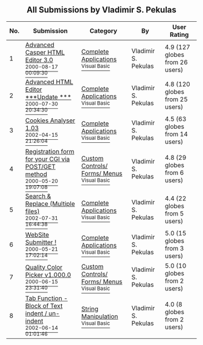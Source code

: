 ﻿<div align="center">

## All Submissions by Vladimir S\. Pekulas

</div>

No.  | Submission | Category | By   | User Rating
---- | ---------- | -------- | ---- | -----------
1 | [Advanced Casper HTML Editor 3\.0<br /><sup>2000-08-17 00:09:30</sup>](https://github.com/Planet-Source-Code/vladimir-s-pekulas-advanced-casper-html-editor-3-0__1-10740) | [Complete Applications<br /><sup>Visual Basic</sup>](../ByCategory/complete-applications__1-27.md) | Vladimir S\. Pekulas | 4.9 (127 globes from 26 users)
2 | [Advanced HTML Editor  \*\*\*Update \*\*\*<br /><sup>2000-07-30 20:34:30</sup>](https://github.com/Planet-Source-Code/vladimir-s-pekulas-advanced-html-editor-update__1-10228) | [Complete Applications<br /><sup>Visual Basic</sup>](../ByCategory/complete-applications__1-27.md) | Vladimir S\. Pekulas | 4.8 (120 globes from 25 users)
3 | [Cookies Analyser 1\.03<br /><sup>2002-04-15 21:26:04</sup>](https://github.com/Planet-Source-Code/vladimir-s-pekulas-cookies-analyser-1-03__1-33747) | [Complete Applications<br /><sup>Visual Basic</sup>](../ByCategory/complete-applications__1-27.md) | Vladimir S\. Pekulas | 4.5 (63 globes from 14 users)
4 | [Registration form for your CGI via POST/GET method<br /><sup>2000-05-20 19:07:08</sup>](https://github.com/Planet-Source-Code/vladimir-s-pekulas-registration-form-for-your-cgi-via-post-get-method__1-8221) | [Custom Controls/ Forms/  Menus<br /><sup>Visual Basic</sup>](../ByCategory/custom-controls-forms-menus__1-4.md) | Vladimir S\. Pekulas | 4.8 (29 globes from 6 users)
5 | [Search & Replace \(Multiple files\)<br /><sup>2002-07-31 16:44:38</sup>](https://github.com/Planet-Source-Code/vladimir-s-pekulas-search-replace-multiple-files__1-37570) | [Complete Applications<br /><sup>Visual Basic</sup>](../ByCategory/complete-applications__1-27.md) | Vladimir S\. Pekulas | 4.4 (22 globes from 5 users)
6 | [WebSite Submitter \!<br /><sup>2000-05-21 17:02:14</sup>](https://github.com/Planet-Source-Code/vladimir-s-pekulas-website-submitter__1-8054) | [Complete Applications<br /><sup>Visual Basic</sup>](../ByCategory/complete-applications__1-27.md) | Vladimir S\. Pekulas | 5.0 (15 globes from 3 users)
7 | [Quality Color Picker v1\.000\.0<br /><sup>2000-06-15 23:31:40</sup>](https://github.com/Planet-Source-Code/vladimir-s-pekulas-quality-color-picker-v1-000-0__1-8970) | [Custom Controls/ Forms/  Menus<br /><sup>Visual Basic</sup>](../ByCategory/custom-controls-forms-menus__1-4.md) | Vladimir S\. Pekulas | 5.0 (10 globes from 2 users)
8 | [Tab Function \- Block of Text  indent / un\-indent<br /><sup>2002-06-14 01:01:46</sup>](https://github.com/Planet-Source-Code/vladimir-s-pekulas-tab-function-block-of-text-indent-un-indent__1-35702) | [String Manipulation<br /><sup>Visual Basic</sup>](../ByCategory/string-manipulation__1-5.md) | Vladimir S\. Pekulas | 4.0 (8 globes from 2 users)
